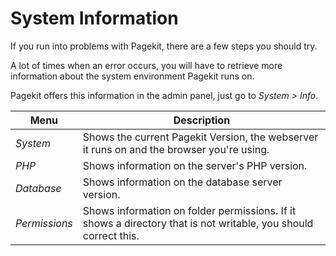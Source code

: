# System Information

<p class="uk-article-lead">If you run into problems with Pagekit, there are a few steps you should try.</p>

A lot of times when an error occurs, you will have to retrieve more information about the system environment Pagekit runs on.

Pagekit offers this information in the admin panel, just go to *System > Info*.

| Menu | Description |
|------|-------------|
| *System*      | Shows the current Pagekit Version, the webserver it runs on and the browser you're using. |
| *PHP*         | Shows information on the server's PHP version. |
| *Database*    | Shows information on the database server version. |
| *Permissions* | Shows information on folder permissions. If it shows a directory that is not writable, you should correct this. |
